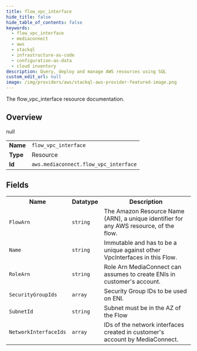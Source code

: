 ```yaml
---
title: flow_vpc_interface
hide_title: false
hide_table_of_contents: false
keywords:
  - flow_vpc_interface
  - mediaconnect
  - aws
  - stackql
  - infrastructure-as-code
  - configuration-as-data
  - cloud inventory
description: Query, deploy and manage AWS resources using SQL
custom_edit_url: null
image: /img/providers/aws/stackql-aws-provider-featured-image.png
---
```

The flow_vpc_interface resource documentation.

## Overview
<table><tbody>
<tr><td><b>Name</b></td><td><code>flow_vpc_interface</code></td></tr>
<tr><td><b>Type</b></td><td>Resource</td></tr>
null
<tr><td><b>Id</b></td><td><code>aws.mediaconnect.flow_vpc_interface</code></td></tr>
</tbody></table>

## Fields
<table><tbody>
<tr><th>Name</th><th>Datatype</th><th>Description</th></tr>
<tr><td><code>FlowArn</code></td><td><code>string</code></td><td>The Amazon Resource Name (ARN), a unique identifier for any AWS resource, of the flow.</td></tr><tr><td><code>Name</code></td><td><code>string</code></td><td>Immutable and has to be a unique against other VpcInterfaces in this Flow.</td></tr><tr><td><code>RoleArn</code></td><td><code>string</code></td><td>Role Arn MediaConnect can assumes to create ENIs in customer's account.</td></tr><tr><td><code>SecurityGroupIds</code></td><td><code>array</code></td><td>Security Group IDs to be used on ENI.</td></tr><tr><td><code>SubnetId</code></td><td><code>string</code></td><td>Subnet must be in the AZ of the Flow</td></tr><tr><td><code>NetworkInterfaceIds</code></td><td><code>array</code></td><td>IDs of the network interfaces created in customer's account by MediaConnect.</td></tr>
</tbody></table>